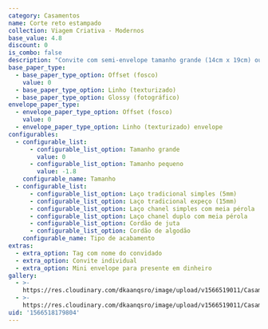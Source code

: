 ```yaml
---
category: Casamentos
name: Corte reto estampado
collection: Viagem Criativa - Modernos
base_value: 4.8
discount: 0
is_combo: false
description: "Convite com semi-envelope tamanho grande (14cm x 19cm) ou pequeno (9cm x 14cm). Interior e exterior confeccionados em papel 180g.\r\n\n\r\n\nVersão da foto: Interior e exterior em papel offset com laço tradicional simples."
base_paper_type:
  - base_paper_type_option: Offset (fosco)
    value: 0
  - base_paper_type_option: Linho (texturizado)
  - base_paper_type_option: Glossy (fotográfico)
envelope_paper_type:
  - envelope_paper_type_option: Offset (fosco)
    value: 0
  - envelope_paper_type_option: Linho (texturizado) envelope
configurables:
  - configurable_list:
      - configurable_list_option: Tamanho grande
        value: 0
      - configurable_list_option: Tamanho pequeno
        value: -1.8
    configurable_name: Tamanho
  - configurable_list:
      - configurable_list_option: Laço tradicional simples (5mm)
      - configurable_list_option: Laço tradicional expeço (15mm)
      - configurable_list_option: Laço chanel simples com meia pérola
      - configurable_list_option: Laço chanel duplo com meia pérola
      - configurable_list_option: Cordão de juta
      - configurable_list_option: Cordão de algodão
    configurable_name: Tipo de acabamento
extras:
  - extra_option: Tag com nome do convidado
  - extra_option: Convite individual
  - extra_option: Mini envelope para presente em dinheiro
gallery:
  - >-
    https://res.cloudinary.com/dkaanqsro/image/upload/v1566519011/Casamentos/Modelo_reto_estampado_gmge6p.jpg
  - >-
    https://res.cloudinary.com/dkaanqsro/image/upload/v1566519011/Casamentos/Modelo_reto_estampado_2_priho6.jpg
uid: '1566518179804'
---
```


